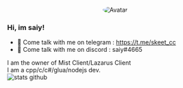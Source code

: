 <p align="center">
  <a>
<img src="https://avatars1.githubusercontent.com/u/40726857?s=60&u=70a7be43c5f46063babcff129ca365d6a40e8a91&v=4" alt="Avatar" style="border-radius: 50%;">
  </a>
</p>

### Hi, im saiy! 
- 💬 Come talk with me on telegram : https://t.me/skeet_cc
- 💬 Come talk with me on discord : saiy#4665


I am the owner of Mist Client/Lazarus Client
</br>
I am  a cpp/c/c#/glua/nodejs dev.
</br>
![stats github](https://github-readme-stats.vercel.app/api?username=saiy1337&show_icons=true)
